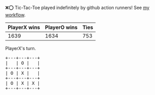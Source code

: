 :x::o: Tic-Tac-Toe played indefinitely by github action runners! See [my workflow](.github/workflows/play.yaml).

|PlayerX wins|PlayerO wins|Ties|
|-|-|-|
|1639|1634|753|

PlayerX's turn.

<pre>
+---+---+---+
|   | O |   |
+---+---+---+
| O | X |   |
+---+---+---+
| O | X | X |
+---+---+---+
</pre>